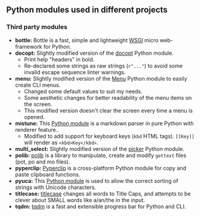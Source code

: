 
## Python modules used in different projects

### Third party modules

- **bottle:** Bottle is a fast, simple and lightweight [WSGI](https://wsgi.readthedocs.io/en/latest/) micro web-framework for Python.
- **docopt:** Slightly modified version of the [docopt](https://github.com/docopt/docopt) Python module.
    - Print help "headers" in bold.
    - Re-declared some strings as raw strings (``r"..."``) to avoid some invalid escape sequence linter warnings.
- **menu:** Slightly modified version of the [Menu](https://pypi.python.org/pypi/Menu) Python module to easily create CLI menus.
    - Changed some default values to suit my needs.
    - Some aesthetic changes for better readability of the menu items on the screen.
    - This modified version doesn't clear the screen every time a menu is opened.
- **mistune:** This [Python module](https://github.com/lepture/mistune) is a markdown parser in pure Python with renderer feature..
    - Modified to add support for keyboard keys (`kbd` HTML tags). `[[Key]]` will render as `<kbd>Key</kbd>`.
- **multi_select:** Slightly modified version of the [picker](https://github.com/MSchuwalow/picker) Python module.
- **polib:** [polib](https://bitbucket.org/izi/polib) is a library to manipulate, create and modify `gettext` files (pot, po and mo files).
- **pyperclip:** [Pyperclip](https://github.com/asweigart/pyperclip) is a cross-platform Python module for copy and paste clipboard functions.
- **pyuca:** This [Python module](https://github.com/jtauber/pyuca) is used to allow the correct sorting of strings with Unicode characters.
- **titlecase:** [titlecase](https://github.com/ppannuto/python-titlecase) changes all words to Title Caps, and attempts to be clever about SMALL words like a/an/the in the input.
- **tqdm:** [tqdm](https://pypi.python.org/pypi/tqdm) is a fast and extensible progress bar for Python and CLI.
